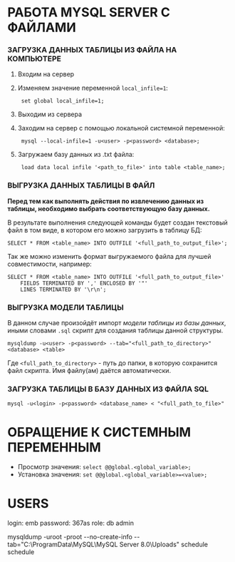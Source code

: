 РАБОТА MYSQL SERVER С ФАЙЛАМИ
=============================

### ЗАГРУЗКА ДАННЫХ ТАБЛИЦЫ ИЗ ФАЙЛА НА КОМПЬЮТЕРЕ

1. Входим на сервер
2. Изменяем значение переменной `local_infile=1`:

		set global local_infile=1;

3. Выходим из сервера
4. Заходим на сервер с помощью локальной системной переменной:

		mysql --local-infile=1 -u<user> -p<password> <database>;

5. Загружаем базу данных из .txt файла: 

		load data local infile '<path_to_file>' into table <table_name>;


### ВЫГРУЗКА ДАННЫХ ТАБЛИЦЫ В ФАЙЛ

**Перед тем как выполнять действия по извлечению данных из таблицы, необходимо
выбрать соответствующую базу данных.**

В результате выполнения следующей команды будет создан текстовый файл в том виде,
в котором его можно загрузить в таблицу БД:

	SELECT * FROM <table_name> INTO OUTFILE '<full_path_to_output_file>';

Так же можно изменить формат выгружаемого файла для лучшей совместимости, например:

	SELECT * FROM <table_name> INTO OUTFILE '<full_path_to_output_file>'
		FIELDS TERMINATED BY ',' ENCLOSED BY '"'
		LINES TERMINATED BY '\r\n';


### ВЫГРУЗКА МОДЕЛИ ТАБЛИЦЫ

В данном случае произойдёт импорт *модели таблицы из базы данных*, иными словами `.sql` скрипт
для создания таблицы данной структуры.

	mysqldump -u<user> -p<password> --tab="<full_path_to_directory>" <database> <table>

Где `<full_path_to_directory>` - путь до папки, в которую сохранится файл скрипта.
Имя файлу(ам) даётся автоматически.


### ЗАГРУЗКА ТАБЛИЦЫ В БАЗУ ДАННЫХ ИЗ ФАЙЛА SQL

	mysql -u<login> -p<password> <database_name> < "<full_path_to_file>"



ОБРАЩЕНИЕ К СИСТЕМНЫМ ПЕРЕМЕННЫМ
================================

- Просмотр значения: `select @@global.<global_variable>;`
- Установка значения: `set @@global.<global_variable>=<value>;`


# USERS #
login: 		emb
password: 	367as
role: 		db admin


mysqldump -uroot -proot --no-create-info --tab="C:\ProgramData\MySQL\MySQL Server 8.0\Uploads" schedule schedule
